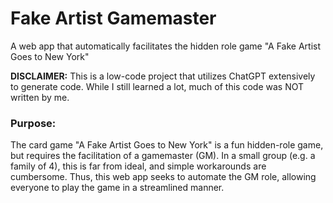 # Fake Artist Gamemaster
A web app that automatically facilitates the hidden role game "A Fake Artist Goes to New York"

**DISCLAIMER:** This is a low-code project that utilizes ChatGPT extensively to generate code. While I still learned a lot, much of this code was NOT written by me.

### Purpose:
The card game "A Fake Artist Goes to New York" is a fun hidden-role game, but requires the facilitation of a gamemaster (GM). In a small group (e.g. a family of 4), this is far from ideal, and simple workarounds are cumbersome.
Thus, this web app seeks to automate the GM role, allowing everyone to play the game in a streamlined manner.
